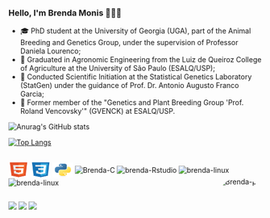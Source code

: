 ### Hello, I'm Brenda Monis 👩🏻‍💻

- 🎓 PhD student at the University of Georgia (UGA), part of the Animal Breeding and Genetics Group, under the supervision of Professor Daniela Lourenco;
- 🌱 Graduated in Agronomic Engineering from the Luiz de Queiroz College of Agriculture at the University of São Paulo (ESALQ/USP);
- 🧬 Conducted Scientific Initiation at the Statistical Genetics Laboratory (StatGen) under the guidance of Prof. Dr. Antonio Augusto Franco Garcia;
- 🌾 Former member of the "Genetics and Plant Breeding Group 'Prof. Roland Vencovsky'" (GVENCK) at ESALQ/USP.

![Anurag's GitHub stats](https://github-readme-stats.vercel.app/api?username=BrendaMonis&show_icons=true&theme=radical)

[![Top Langs](https://github-readme-stats.vercel.app/api/top-langs/?username=BrendaMonis&hide_progress=true&theme=radical)](https://github.com/BrendaMonis/github-readme-stats)

<div style="display: inline_block"><br>
  <img align="center" alt="Brenda-HTML" height="30" width="40" src="https://raw.githubusercontent.com/devicons/devicon/master/icons/html5/html5-original.svg">
  <img align="center" alt="Brenda-CSS" height="30" width="40" src="https://raw.githubusercontent.com/devicons/devicon/master/icons/css3/css3-original.svg">
  <img align="center" alt="Brenda-Python" height="30" width="40" src="https://raw.githubusercontent.com/devicons/devicon/master/icons/python/python-original.svg">
  <img align="center" alt="Brenda-C" height="30" width="40" src="https://cdn.jsdelivr.net/gh/devicons/devicon/icons/c/c-original.svg">
  <img align="center" alt="brenda-Rstudio" height="30" width="40" src="https://cdn.jsdelivr.net/gh/devicons/devicon/icons/rstudio/rstudio-original.svg">
   <img align="center" alt="brenda-linux" height="30" width="40" src="https://cdn.jsdelivr.net/gh/devicons/devicon/icons/linux/linux-original.svg">
   <img align="center" alt="brenda-linux" height="30" width="40" src="https://cdn.jsdelivr.net/gh/devicons/devicon/icons/canva/canva-original.svg">
   <img align="right" alt="Brenda-pic" height="150" style="border-radius:50px;" src="https://media.discordapp.net/attachments/1080588468301877271/1080588642709405796/download20230303172327.png?width=426&height=426">
</div>

 ##
 
<div> 
  <a href="https://instagram.com/bremonis_/" target="_blank"><img src="https://img.shields.io/badge/-Instagram-%23E4405F?style=for-the-badge&logo=instagram&logoColor=white" target="_blank"></a>
  <a href = "mailto:brenda.monis.moreno@usp.br"><img src="https://img.shields.io/badge/-Gmail-%23333?style=for-the-badge&logo=gmail&logoColor=white" target="_blank"></a>
  <a href="https://www.linkedin.com/in/brendamonismoreno" target="_blank"><img src="https://img.shields.io/badge/-LinkedIn-%230077B5?style=for-the-badge&logo=linkedin&logoColor=white" target="_blank"></a> 
  
</div>
